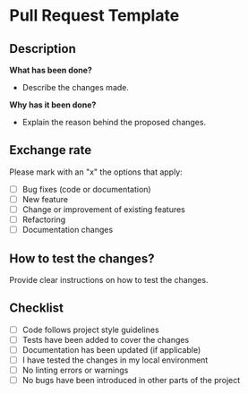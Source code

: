 # Pull Request Template

## Description

**What has been done?**
- Describe the changes made.

**Why has it been done?**
- Explain the reason behind the proposed changes.

## Exchange rate

Please mark with an "x" the options that apply:

- [ ] Bug fixes (code or documentation)
- [ ] New feature
- [ ] Change or improvement of existing features
- [ ] Refactoring
- [ ] Documentation changes

## How to test the changes?

Provide clear instructions on how to test the changes.

## Checklist

- [ ] Code follows project style guidelines
- [ ] Tests have been added to cover the changes
- [ ] Documentation has been updated (if applicable)
- [ ] I have tested the changes in my local environment
- [ ] No linting errors or warnings
- [ ] No bugs have been introduced in other parts of the project
